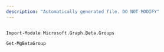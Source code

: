 ```yaml
---
description: "Automatically generated file. DO NOT MODIFY"
---
```


```powershellv2

Import-Module Microsoft.Graph.Beta.Groups

Get-MgBetaGroup

```